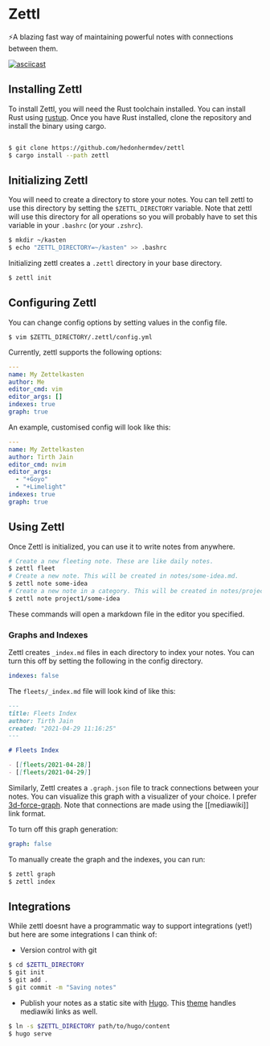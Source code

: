 # Zettl
⚡️A blazing fast way of maintaining powerful notes with connections between them.

[![asciicast](https://asciinema.org/a/vSIiOqDOEsIuGuOgTOMlBPTN3.svg)](https://asciinema.org/a/vSIiOqDOEsIuGuOgTOMlBPTN3)

## Installing Zettl

To install Zettl, you will need the Rust toolchain installed. You can install Rust using [rustup](https://rustup.rs). Once you have Rust installed, clone the repository and install the binary using cargo.

```bash

$ git clone https://github.com/hedonhermdev/zettl
$ cargo install --path zettl
```

## Initializing Zettl
You will need to create a directory to store your notes. You can tell zettl to use this directory  by setting the `$ZETTL_DIRECTORY` variable. Note that zettl will use this directory for all operations so you will probably have to set this variable in your `.bashrc` (or your `.zshrc`).

```bash
$ mkdir ~/kasten
$ echo "ZETTL_DIRECTORY=~/kasten" >> .bashrc
```

Initializing zettl creates a `.zettl` directory in your base directory.
```bash
$ zettl init
```

## Configuring Zettl
You can change config options by setting values in the config file.
```
$ vim $ZETTL_DIRECTORY/.zettl/config.yml
```

Currently, zettl supports the following options:

```yaml
---
name: My Zettelkasten
author: Me
editor_cmd: vim
editor_args: []
indexes: true
graph: true
```

An example, customised config will look like this:

```yaml
---
name: My Zettelkasten
author: Tirth Jain
editor_cmd: nvim
editor_args:
  - "+Goyo"
  - "+Limelight"
indexes: true
graph: true
```

## Using Zettl

Once Zettl is initialized, you can use it to write notes from anywhere.

```bash
# Create a new fleeting note. These are like daily notes.
$ zettl fleet
# Create a new note. This will be created in notes/some-idea.md. 
$ zettl note some-idea
# Create a new note in a category. This will be created in notes/project1/some-idea.md.
$ zettl note project1/some-idea
```
These commands will open a markdown file in the editor you specified. 


### Graphs and Indexes

Zettl creates `_index.md` files in each directory to index your notes. You can turn this off by setting the following in the config directory.

```yaml
indexes: false
```

The `fleets/_index.md` file will look kind of like this:

```md
---
title: Fleets Index
author: Tirth Jain
created: "2021-04-29 11:16:25"
---

# Fleets Index

- [[fleets/2021-04-28]]
- [[fleets/2021-04-29]]
```

Similarly, Zettl creates a `.graph.json` file to track connections between your notes. You can visualize this graph with a visualizer of your choice. I prefer [3d-force-graph](https://github.com/vasturiano/3d-force-graph). Note that connections are made using the [[mediawiki]] link format. 

To turn off this graph generation: 
```yaml
graph: false
```

To manually create the graph and the indexes, you can run:

```bash
$ zettl graph
$ zettl index
```

## Integrations

While zettl doesnt have a programmatic way to support integrations (yet!) but here are some integrations I can think of:

- Version control with git
```bash
$ cd $ZETTL_DIRECTORY
$ git init
$ git add .
$ git commit -m "Saving notes"
```

- Publish your notes as a static site with [Hugo](https://gohugo.io). This [theme](https://github.com/crisrojas/Zettels) handles mediawiki links as well. 
```bash
$ ln -s $ZETTL_DIRECTORY path/to/hugo/content
$ hugo serve
```
